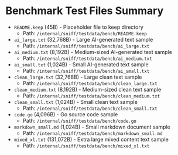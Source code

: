 # Benchmark Test Files Summary

- `README.keep` (45B) - Placeholder file to keep directory
  - Path: `/internal/sniff/testdata/bench/README.keep`
- `ai_large.txt` (32,768B) - Large AI-generated text sample
  - Path: `/internal/sniff/testdata/bench/ai_large.txt`
- `ai_medium.txt` (8,192B) - Medium-sized AI-generated text sample
  - Path: `/internal/sniff/testdata/bench/ai_medium.txt`
- `ai_small.txt` (1,024B) - Small AI-generated text sample
  - Path: `/internal/sniff/testdata/bench/ai_small.txt`
- `clean_large.txt` (32,768B) - Large clean text sample
  - Path: `/internal/sniff/testdata/bench/clean_large.txt`
- `clean_medium.txt` (8,192B) - Medium-sized clean text sample
  - Path: `/internal/sniff/testdata/bench/clean_medium.txt`
- `clean_small.txt` (1,024B) - Small clean text sample
  - Path: `/internal/sniff/testdata/bench/clean_small.txt`
- `code.go` (4,096B) - Go source code sample
  - Path: `/internal/sniff/testdata/bench/code.go`
- `markdown_small.md` (1,024B) - Small markdown document sample
  - Path: `/internal/sniff/testdata/bench/markdown_small.md`
- `mixed_xl.txt` (131,072B) - Extra large mixed content text sample
  - Path: `/internal/sniff/testdata/bench/mixed_xl.txt` 